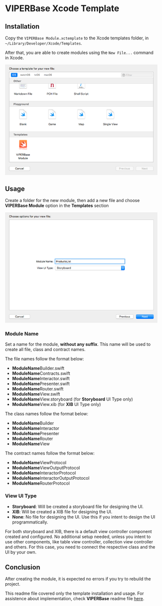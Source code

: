 # VIPERBase Xcode Template

## Installation

Copy the `VIPERBase Module.xctemplate` to the Xcode templates folder, in `~/Library/Developer/Xcode/Templates`.

After that, you are able to create modules using the `New File...` command in Xcode.

![](https://raw.githubusercontent.com/rafaelrsilva/viper-base-ios/assets/template/new-file-section.png)

## Usage

Create a folder for the new module, then add a new file and choose **VIPERBase Module** option in the **Templates** section

![](https://raw.githubusercontent.com/rafaelrsilva/viper-base-ios/assets/template/template-section.png)

### Module Name

Set a name for the module, **without any suffix**. This name will be used to create all file, class and contract names.

The file names follow the format below:

- **ModuleName**Builder.swift
- **ModuleName**Contracts.swift
- **ModuleName**Interactor.swift
- **ModuleName**Presenter.swift
- **ModuleName**Router.swift
- **ModuleName**View.swift
- **ModuleName**View.storyboard (for **Storyboard** UI Type only)
- **ModuleName**View.xib (for **XIB** UI Type only)

The class names follow the format below:

- **ModuleName**Builder
- **ModuleName**Interactor
- **ModuleName**Presenter
- **ModuleName**Router
- **ModuleName**View

The contract names follow the format below:

- **ModuleName**ViewProtocol
- **ModuleName**ViewOutputProtocol
- **ModuleName**InteractorProtocol
- **ModuleName**InteractorOutputProtocol
- **ModuleName**RouterProtocol

### View UI Type

- **Storyboard**: Will be created a storyboard file for designing the UI.
- **XIB**: Will be created a XIB file for designing the UI.
- **None**: No file for designing the UI. Use this if you intent to design the UI programmatically.

For both storyboard and XIB, there is a default view controller component created and configured. No additional setup needed, unless you intent to use other components, like table view controller, collection view controller and others. For this case, you need to connect the respective class and the UI by your own.

## Conclusion

After creating the module, it is expected no errors if you try to rebuild the project.

This readme file covered only the template installation and usage. For assistence about implementation, check **VIPERBase** readme file [here](https://github.com/rafaelrsilva/viper-base-ios/blob/2.1.1/README.md).